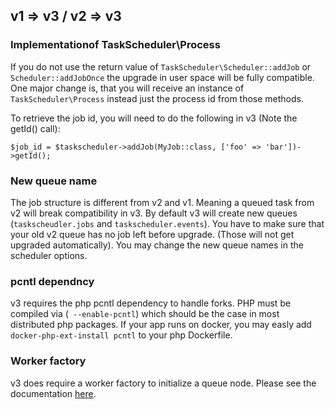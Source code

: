 ## v1 => v3 / v2 => v3

### Implementationof TaskScheduler\Process

If you do not use the return value of `TaskScheduler\Scheduler::addJob` or `Scheduler::addJobOnce` the upgrade in user space will be fully compatible.
One major change is, that you will receive an instance of `TaskScheduler\Process` instead just the process id from those methods.

To retrieve the job id, you will need to do the following in v3 (Note the getId() call):

```
$job_id = $taskscheduler->addJob(MyJob::class, ['foo' => 'bar'])->getId();
```

### New queue name

The job structure is different from v2 and v1. Meaning a queued task from v2 will break compatibility in v3. 
By default v3 will create new queues (`taskscheudler.jobs` and `taskscheduler.events`). You have to make sure that your old v2 queue
has no job left before upgrade. (Those will not get upgraded automatically).
You may change the new queue names in the scheduler options.

### pcntl dependncy

v3 requires the php pcntl dependency to handle forks. PHP must be compiled via (` --enable-pcntl`) which should be the case in most distributed php packages. 
If your app runs on docker, you may easly add `docker-php-ext-install pcntl` to your php Dockerfile.


### Worker factory

v3 does require a worker factory to initialize a queue node. Please see the documentation [here](README.md#execute-jobs).
